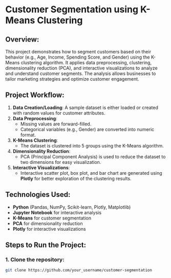 # Customer Segmentation using K-Means Clustering

## Overview:
This project demonstrates how to segment customers based on their behavior (e.g., Age, Income, Spending Score, and Gender) using the K-Means clustering algorithm. It applies data preprocessing, clustering, dimensionality reduction (PCA), and interactive visualizations to analyze and understand customer segments. The analysis allows businesses to tailor marketing strategies and optimize customer engagement.

## Project Workflow:
1. **Data Creation/Loading**: A sample dataset is either loaded or created with random values for customer attributes.
2. **Data Preprocessing**:
   - Missing values are forward-filled.
   - Categorical variables (e.g., Gender) are converted into numeric format.
3. **K-Means Clustering**:
   - The dataset is clustered into 5 groups using the K-Means algorithm.
4. **Dimensionality Reduction**:
   - PCA (Principal Component Analysis) is used to reduce the dataset to two dimensions for easy visualization.
5. **Interactive Visualizations**:
   - Interactive scatter plot, box plot, and bar chart are generated using **Plotly** for better exploration of the clustering results.

## Technologies Used:
- **Python** (Pandas, NumPy, Scikit-learn, Plotly, Matplotlib)
- **Jupyter Notebook** for interactive analysis
- **K-Means** for customer segmentation
- **PCA** for dimensionality reduction
- **Plotly** for interactive visualizations

## Steps to Run the Project:

### 1. Clone the repository:
```bash
git clone https://github.com/your_username/customer-segmentation
